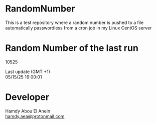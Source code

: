 # RandomNumber    
This is a test repository where a random number is pushed to a file automatically passwordless from a cron job in my Linux CentOS server    
# Random Number of the last run   
10525
      
Last update (GMT +1)    
05/15/25 16:00:01
# Developer    
Hamdy Abou El Anein   
hamdy.aea@protonmail.com
